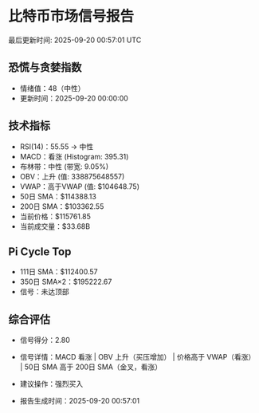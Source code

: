 # 比特币市场信号报告

最后更新时间: 2025-09-20 00:57:01 UTC

## 恐慌与贪婪指数
- 情绪值：48（中性）
- 更新时间：2025-09-20 00:00:00

## 技术指标
- RSI(14)：55.55 → 中性
- MACD：看涨 (Histogram: 395.31)
- 布林带：中性 (带宽: 9.05%)
- OBV：上升 (值: 338875648557)
- VWAP：高于VWAP (值: $104648.75)
- 50日 SMA：$114388.13
- 200日 SMA：$103362.55
- 当前价格：$115761.85
- 当前成交量：$33.68B

## Pi Cycle Top
- 111日 SMA：$112400.57
- 350日 SMA×2：$195222.67
- 信号：未达顶部

## 综合评估
- 信号得分：2.80
- 信号详情：MACD 看涨 | OBV 上升（买压增加） | 价格高于 VWAP（看涨） | 50日 SMA 高于 200日 SMA（金叉，看涨）
- 建议操作：强烈买入

- 报告生成时间：2025-09-20 00:57:01